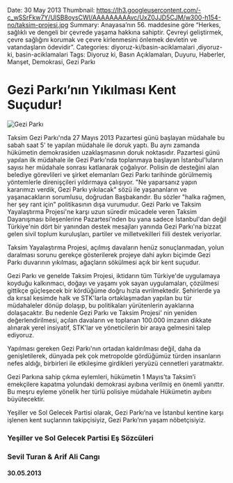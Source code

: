 Date: 30 May 2013
Thumbnail: https://lh3.googleusercontent.com/-c_wSSrFkw7Y/UlSB8oysCWI/AAAAAAAAAvc/UxZ0JJD5CJM/w300-h154-no/taksim-projesi.jpg
Summary: Anayasa’nın 56. maddesine göre “Herkes, sağlıklı ve dengeli bir çevrede yaşama hakkına sahiptir. Çevreyi geliştirmek, çevre sağlığını korumak ve çevre kirlenmesini önlemek devletin ve vatandaşların ödevidir”. 
Categories: diyoruz-ki/basin-aciklamalari ,diyoruz-ki, basin-aciklamalari
Tags: Diyoruz ki, Basın Açıklamaları, Duyuru, Haberler, Manşet, Demokrasi, Gezi Parkı

# Gezi Parkı’nın Yıkılması Kent Suçudur!

![Gezi Parkı](https://lh3.googleusercontent.com/-c_wSSrFkw7Y/UlSB8oysCWI/AAAAAAAAAvc/UxZ0JJD5CJM/w300-h154-no/taksim-projesi.jpg)


Taksim Gezi Parkı'nda 27 Mayıs 2013 Pazartesi günü başlayan müdahale bu sabah saat 5' te yapılan müdahale ile doruk yaptı. Bu aynı zamanda hükümetin demokrasiden uzaklaşmasının doruk noktasıdır. Pazartesi günü yapılan ilk müdahale ile Gezi Parkı'nda toplanmaya başlayan İstanbul'luların sayısı her müdahale sonrası katlanarak çoğalıyor. Polisin de desteğini alan belediye görevlileri ve şirket elemanları Gezi Parkı tarihinde görülmemiş yöntemlerle direnişçileri yıldırmaya çalışıyor. "Ne yaparsanız yapın kararımızı verdik, Gezi Parkı yıkılacak" sözü ile yaşananların ve yaşanacakların sorumlusu, doğrudan Başbakandır. Bu sözler "halka rağmen, her şey rant için" politikasının dışa vurumudur. Gezi Parkı ve Taksim Yayalaştırma Projesi'ne karşı uzun süredir mücadele veren Taksim Dayanışması bileşenlerine Pazartesi'nden bu yana sadece İstanbul'dan değil Türkiye'nin dört bir yanından destek mesajları yanında Gezi Parkı'na bizzat gelen sivil toplum kuruluşları, partiler ve milletvekilleri fiili destek veriyorlar.

Taksim Yayalaştırma Projesi, açılmış davaların henüz sonuçlanmadan, yolun daralması sorunu gerekçe gösterilerek  projeye dahi aykırı biçimde Gezi Parkı duvarının yıkılması, ağaçların sökülmesi açık bir kent suçudur.

Gezi Parkı ve genelde Taksim Projesi, iktidarın tüm Türkiye'de uygulamaya koyduğu kalkınmacı, doğayı ve yaşamı yok sayan uygulamaları, çözülmesi gittikçe güçleşecek bir kördüğüme doğru hızla evrilmektedir. Şehirlerde ya da kırsal kesimde halk ve STK'larla ortaklaşmadan yapılan bu tür müdahaleler dönüp dolaşıp, bu politikaları yürütenlerin ayaklarına dolaşacaktır. Bu nedenle Gezi Parkı ve Taksim Projesi' nin yeniden değerlendirilmesi, açılan davaların ve toplanan 100.000 imzanın dikkate alınarak yerel insiyatif, STK'lar ve yöneticilerin bir araya gelmesini talep ediyoruz.

Yapılması gereken Gezi Parkı'nın ortadan kaldırılması değil, daha da genişletilerek, dünyada pek çok metropolde gördüğümüz türden insanların nefes aldığı, birbirleri ile etkileşime girdikleri yeryüzü cennetleri yaratmaktır.

Gezi Parkına sahip çıkma eylemleri, hükümetin 1 Mayıs’ta Taksim’i emekçilere kapatma yolundaki demokrasi ayıbına verilmiş en önemli yanıttır. Bu meşru eyleme yönelik her türlü polisiye müdahale Hükümetin ayıbını büyütecektir. 

Yeşiller ve Sol Gelecek Partisi olarak, Gezi Parkı’na ve İstanbul kentine karşı işlenen kent suçlarının takipçisiyiz, Gezi Parkı’nın yaşam nöbetçisiyiz.


### Yeşiller ve Sol Gelecek Partisi Eş Sözcüleri
### Sevil Turan & Arif Ali Cangı

#### 30.05.2013
